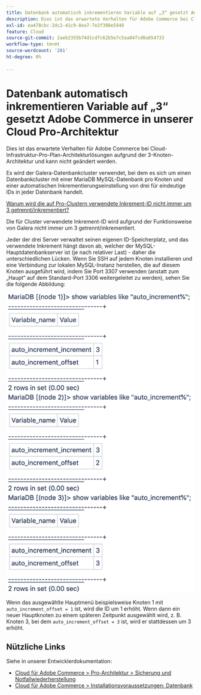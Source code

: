 ```yaml
---
title: Datenbank automatisch inkrementieren Variable auf „3“ gesetzt Adobe Commerce in unserer Cloud Pro-Architektur
description: Dies ist das erwartete Verhalten für Adobe Commerce bei Cloud-Infrastruktur-Pro-Plan-Architekturlösungen aufgrund der 3-Knoten-Architektur und kann nicht geändert werden.
exl-id: ea478cbc-2dc2-41c9-8ea7-7e2f308e5948
feature: Cloud
source-git-commit: 2aeb2355b74d1cdfc62b5e7c5aa04fcd0a654733
workflow-type: tm+mt
source-wordcount: '281'
ht-degree: 0%

---
```


# Datenbank automatisch inkrementieren Variable auf „3“ gesetzt Adobe Commerce in unserer Cloud Pro-Architektur

Dies ist das erwartete Verhalten für Adobe Commerce bei Cloud-Infrastruktur-Pro-Plan-Architekturlösungen aufgrund der 3-Knoten-Architektur und kann nicht geändert werden.

Es wird der Galera-Datenbankcluster verwendet, bei dem es sich um einen Datenbankcluster mit einer MariaDB MySQL-Datenbank pro Knoten und einer automatischen Inkrementierungseinstellung von drei für eindeutige IDs in jeder Datenbank handelt.

<u>Warum wird die auf Pro-Clustern verwendete Inkrement-ID nicht immer um 3 getrennt/inkrementiert?</u>

Die für Cluster verwendete Inkrement-ID wird aufgrund der Funktionsweise von Galera nicht immer um 3 getrennt/inkrementiert.

Jeder der drei Server verwaltet seinen eigenen ID-Speicherplatz, und das verwendete Inkrement hängt davon ab, welcher der MySQL-Hauptdatenbankserver ist (je nach relativer Last) - daher die unterschiedlichen Lücken.
Wenn Sie SSH auf jedem Knoten installieren und eine Verbindung zur lokalen MySQL-Instanz herstellen, die auf diesem Knoten ausgeführt wird, indem Sie Port 3307 verwenden (anstatt zum „Haupt“ auf dem Standard-Port 3306 weitergeleitet zu werden), sehen Sie die folgende Abbildung:

![auto_increment](assets/auto_increment_id.png)

Wenn das ausgewählte Hauptmenü beispielsweise Knoten 1 mit `auto_increment_offset = 1` ist, wird die ID um 1 erhöht. Wenn dann ein neuer Hauptknoten zu einem späteren Zeitpunkt ausgewählt wird, z. B. Knoten 3, bei dem `auto_increment_offset = 3` ist, wird er stattdessen um 3 erhöht.

## Nützliche Links

Siehe in unserer Entwicklerdokumentation:

* [Cloud für Adobe Commerce > Pro-Architektur > Sicherung und Notfallwiederherstellung](https://experienceleague.adobe.com/en/docs/commerce-cloud-service/user-guide/architecture/pro-architecture#backup-and-disaster-recovery)
* [Cloud für Adobe Commerce > Installationsvoraussetzungen: Datenbank](https://experienceleague.adobe.com/en/docs/commerce-cloud-service/user-guide/develop/overview)
